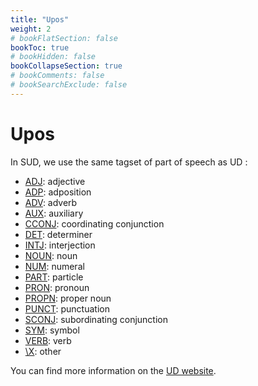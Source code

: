 ```yaml
---
title: "Upos"
weight: 2
# bookFlatSection: false
bookToc: true
# bookHidden: false
bookCollapseSection: true
# bookComments: false
# bookSearchExclude: false
---
```


# Upos

In SUD, we use the same tagset of part of speech as UD : 
- [ADJ](./ADJ.md): adjective
- [ADP](./ADP.md): adposition
- [ADV](./ADV.md): adverb
- [AUX](./AUX.md): auxiliary
- [CCONJ](./CCONJ.md): coordinating conjunction
- [DET](./DET.md): determiner
- [INTJ](./INTJ.md): interjection
- [NOUN](./NOUN.md): noun
- [NUM](./NUM.md): numeral
- [PART](./PART.md): particle
- [PRON](./PRON.md): pronoun
- [PROPN](./PROPN.md): proper noun
- [PUNCT](./PUNCT.md): punctuation
- [SCONJ](./SCONJ.md): subordinating conjunction
- [SYM](./SYM.md): symbol
- [VERB](./VERB.md): verb
- [\X](./X.md): other


You can find more information on the [UD website](https://universaldependencies.org/u/pos/all.html). 
